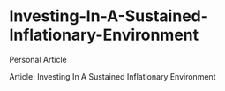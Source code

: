 # Investing-In-A-Sustained-Inflationary-Environment
Personal Article  

Article: Investing In A Sustained Inflationary Environment
